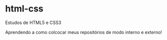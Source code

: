 # html-css
 Estudos de HTML5 e CSS3

Aprendendo a como colcocar meus repositórios de modo interno e externo!